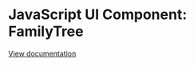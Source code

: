 # JavaScript UI Component: FamilyTree

[View documentation](http://www.anconaesselmann.com/js_ui/family_tree)
